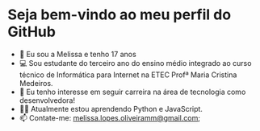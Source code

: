 # Seja bem-vindo ao meu perfil do GitHub
- 👋 Eu sou a Melissa e tenho 17 anos
- 💻 Sou estudante do terceiro ano do ensino médio integrado ao curso técnico de Informática para Internet na ETEC Profª Maria Cristina Medeiros.
- 👀 Eu tenho interesse em seguir carreira na área de tecnologia como desenvolvedora!
- 👨‍💻 Atualmente estou aprendendo Python e JavaScript.
- 📫 Contate-me: melissa.lopes.oliveiramm@gmail.com;



<!---
Mlopesoliveira/Mlopesoliveira is a ✨ special ✨ repository because its `README.md` (this file) appears on your GitHub profile.
You can click the Preview link to take a look at your changes.
--->

